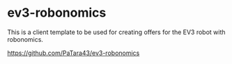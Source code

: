 # ev3-robonomics

This is a client template to be used for creating offers for the EV3 robot with robonomics.

https://github.com/PaTara43/ev3-robonomics